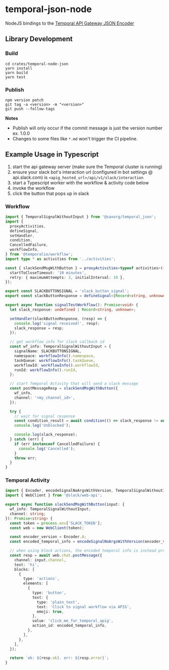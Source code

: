 # temporal-json-node

NodeJS bindings to the [Temporal API Gateway JSON Encoder](../temporal-json/README.md)

## Library Development

### Build
```shell
cd crates/temporal-node-json
yarn install
yarn build
yarn test
```

### Publish
```shell
npm version patch
git tag -a <version> -m "<version>"
git push --follow-tags
```

**Notes**
- Publish will only occur if the commit message is just the version number ex.  1.0.0
- Changes to some files like `*.md` won't trigger the CI pipeline.

## Example Usage in Typescript
1. start the api gateway server (make sure the Temporal cluster is running)
2. ensure your slack bot's interaction url (configured in bot settings @ api.slack.com) is `<apig_hosted_url>/api/v1/slack/interaction`
3. start a Typescript worker with the workflow & activity code below
4. invoke the workflow
5. click the button that pops up in slack


### Workflow
```typescript
import { TemporalSignalWithoutInput } from '@saxorg/temporal_json';
import {
  proxyActivities,
  defineSignal,
  setHandler,
  condition,
  CancelledFailure,
  workflowInfo,
} from '@temporalio/workflow';
import type * as activities from '../activities';

const { slackSendMsgWithButton } = proxyActivities<typeof activities>({
  startToCloseTimeout: '10 minutes',
  retry: { maximumAttempts: 3, initialInterval: 10 },
});

export const SLACKBUTTONSIGNAL = 'slack_button_signal';
export const slackButtonResponse = defineSignal<[Record<string, unknown>]>(SLACKBUTTONSIGNAL);

export async function signalTestWorkflow(): Promise<void> {
  let slack_response: undefined | Record<string, unknown>;

  setHandler(slackButtonResponse, (resp) => {
    console.log('signal received!', resp);
    slack_response = resp;
  });

  // get workflow info for slack callback id
  const wf_info: TemporalSignalWithoutInput = {
    signalName: SLACKBUTTONSIGNAL,
    namespace: workflowInfo().namespace,
    taskQueue: workflowInfo().taskQueue,
    workflowId: workflowInfo().workflowId,
    runId: workflowInfo().runId,
  };

  // start Temporal Activity that will send a slack message
  const postMessageResp = slackSendMsgWithButton({
    wf_info,
    channel: '<my_channel_id>',
  });

  try {
    // wait for signal response
    const condition_result = await condition(() => slack_response != undefined, '10m');
    console.log('Unblocked');

    console.log(slack_response);
  } catch (err) {
    if (err instanceof CancelledFailure) {
      console.log('Cancelled');
    }
    throw err;
  }
}
```


### Temporal Activity
```typescript
import { Encoder, encodeSignalNoArgsWithVersion, TemporalSignalWithoutInput } from '@saxorg/temporal_json';
import { WebClient } from '@slack/web-api';

export async function slackSendMsgWithButton(input: {
  wf_info: TemporalSignalWithoutInput;
  channel: string;
}): Promise<string> {
  const token = process.env['SLACK_TOKEN'];
  const web = new WebClient(token);

  const encoder_version = Encoder.A;
  const encoded_temporal_info = encodeSignalNoArgsWithVersion(encoder_version, input.wf_info);

  // when using block actions, the encoded temporal info is instead provided to the action_id 
  const resp = await web.chat.postMessage({
    channel: input.channel,
    text: 'hi',
    blocks: [
      {
        type: 'actions',
        elements: [
          {
            type: 'button',
            text: {
              type: 'plain_text',
              text: 'Click to signal workflow via APIG',
              emoji: true,
            },
            value: 'click_me_for_temporal_apig',
            action_id: encoded_temporal_info,
          },
        ],
      },
    ],
  });

  return `ok: ${resp.ok}. err: ${resp.error}`;
}

```